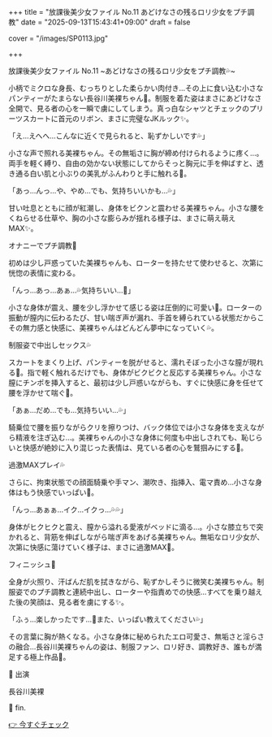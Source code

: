 +++
title = "放課後美少女ファイル No.11 あどけなさの残るロリ少女をプチ調教"
date = "2025-09-13T15:43:41+09:00"
draft = false

cover = "/images/SP0113.jpg"

+++



放課後美少女ファイル No.11 ~あどけなさの残るロリ少女をプチ調教💦~



小柄でミクロな身長、むっちりとした柔らかい肉付き…その上に食い込む小さなパンティーがたまらない長谷川美裸ちゃん💖。制服を着た姿はまさにあどけなさ全開で、見る者の心を一瞬で虜にしてしまう。真っ白なシャツとチェックのプリーツスカートに首元のリボン、まさに完璧なJKルック✨。



「え…えへへ…こんなに近くで見られると、恥ずかしいです💦」



小さな声で照れる美裸ちゃん。その無垢さに胸が締め付けられるように疼く…。両手を軽く縛り、自由の効かない状態にしてからそっと胸元に手を伸ばすと、透き通る白い肌と小ぶりの美乳がふんわりと手に触れる💖。



「あっ…んっ…や、やめ…でも、気持ちいいかも…💦」



甘い吐息とともに顔が紅潮し、身体をビクンと震わせる美裸ちゃん。小さな腰をくねらせる仕草や、胸の小さな膨らみが揺れる様子は、まさに萌え萌えMAX✨。



オナニーでプチ調教💖



初めは少し戸惑っていた美裸ちゃんも、ローターを持たせて使わせると、次第に恍惚の表情に変わる。



「んっ…あっ…あぁ…💦気持ちいい…💖」



小さな身体が震え、腰を少し浮かせて感じる姿は圧倒的に可愛い💓。ローターの振動が膣内に伝わるたび、甘い喘ぎ声が漏れ、手首を縛られている状態だからこその無力感と快感に、美裸ちゃんはどんどん夢中になっていく💦。



制服姿で中出しセックス💦



スカートをまくり上げ、パンティーを脱がせると、濡れそぼった小さな膣が現れる💖。指で軽く触れるだけでも、身体がビクビクと反応する美裸ちゃん。小さな膣にチンポを挿入すると、最初は少し戸惑いながらも、すぐに快感に身を任せて腰を浮かせて喘ぐ💓。



「あぁ…だめ…でも…気持ちいい…💦」



騎乗位で腰を振りながらクリを擦りつけ、バック体位では小さな身体を支えながら精液を注ぎ込む…。美裸ちゃんの小さな身体に何度も中出しされても、恥じらいと快感が絶妙に入り混じった表情は、見ている者の心を鷲掴みにする💖。



過激MAXプレイ💦



さらに、拘束状態での顔面騎乗や手マン、潮吹き、指挿入、電マ責め…小さな身体はもう快感でいっぱい💓。



「んっ…あぁぁ…イク…イクっ…💦💦」



身体がヒクヒクと震え、膣から溢れる愛液がベッドに滴る…。小さな膝立ちで突かれると、背筋を伸ばしながら喘ぎ声をあげる美裸ちゃん。無垢なロリ少女が、次第に快感に蕩けていく様子は、まさに過激MAX💖。



フィニッシュ💓



全身が火照り、汗ばんだ肌を拭きながら、恥ずかしそうに微笑む美裸ちゃん。制服姿でのプチ調教と連続中出し、ローターや指責めでの快感…すべてを乗り越えた後の笑顔は、見る者を虜にする✨。



「ふぅ…楽しかったです…💖また、いっぱい教えてください💦」



その言葉に胸が熱くなる。小さな身体に秘められたエロ可愛さ、無垢さと淫らさの融合…長谷川美裸ちゃんの姿は、制服ファン、ロリ好き、調教好き、誰もが満足する極上作品💓。



💖 出演

長谷川美裸



💖 fin.



[👉 今すぐチェック](https://clear-tv.com/Direct/9290999-290-82844/moviepages/060121_004/index.html)

